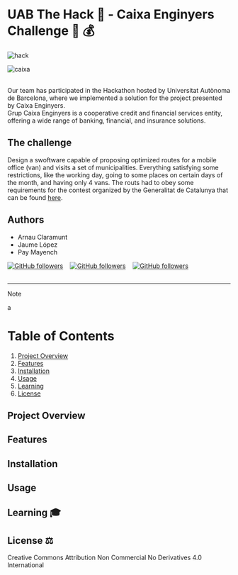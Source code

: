# UAB The Hack 👾 - Caixa Enginyers Challenge 🚐 💰
![hack](https://github.com/EncryptEx/caixa-enginyers-mes-aprop/assets/95536223/660c4c7d-4be9-4f1e-b416-04ecb7db1cb4)<br>

![caixa](https://github.com/EncryptEx/caixa-enginyers-mes-aprop/assets/95536223/10f07df9-2823-4616-bc31-0749219a8d9d)<br><br>

Our team has participated in the Hackathon hosted by Universitat Autònoma de Barcelona, where we implemented a solution for the project presented by Caixa Enginyers.<br>
Grup Caixa Enginyers is a cooperative credit and financial services entity, offering a wide range of banking, financial, and insurance solutions. <br>
## The challenge 
Design a swoftware capable of proposing optimized routes for a mobile office (van) and visits a set of municipalities. Everything satisfying some restrictions, like the working day, going to some places on certain days of the month, and having only 4 vans. The routs had to obey some requirements for the contest organized by the Generalitat de Catalunya that can be found [here](https://contractaciopublica.cat/ca/detall-publicacio/6d5220fb-70f6-42c7-bf85-b78ef0184427/300013925).

## Authors
- Arnau Claramunt
- Jaume López
- Pay Mayench
  
[![GitHub followers](https://img.shields.io/github/followers/ArnauCS03?label=ArnauCS03)](https://github.com/ArnauCS03) &nbsp;&nbsp; [![GitHub followers](https://img.shields.io/github/followers/EncryptEx?label=EncryptEx)](https://github.com/EncryptEx) &nbsp;&nbsp; [![GitHub followers](https://img.shields.io/github/followers/PauMayench?label=PauMayench)](https://github.com/PauMayench) <br><br>

---

>[!NOTE]  
> a

# Table of Contents

1. [Project Overview](#project-ov)
2. [Features](#features)
3. [Installation](#installation)
4. [Usage](#usage)
5. [Learning](#learning)
6. [License](#license)

<a name="project-ov"></a>
## Project Overview

<a name="features"></a>
## Features

<a name="installation"></a>
## Installation

<a name="usage"></a>
## Usage

<a name="learning"></a>
## Learning 🎓

<a name="license"></a>
## License ⚖️
Creative Commons Attribution Non Commercial No Derivatives 4.0 International
